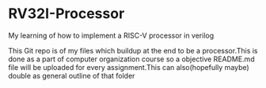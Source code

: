 # RV32I-Processor
My learning of how to implement a RISC-V processor in verilog 

This Git repo is of my files which buildup at the end to be a processor.This is done as a part of computer organization course so a objective README.md file will be uploaded for every assignment.This can also(hopefully maybe) double as general outline of that folder  
